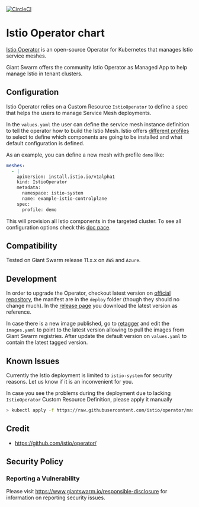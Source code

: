 [![CircleCI](https://circleci.com/gh/giantswarm/istio-operator.svg?style=shield)](https://circleci.com/gh/giantswarm/istio-operator)

# Istio Operator chart

[Istio Operator](https://github.com/istio/operator) is
an open-source Operator for Kubernetes that manages Istio service meshes.

Giant Swarm offers the community Istio Operator as Managed App to help manage Istio in tenant clusters.

## Configuration

Istio Operator relies on a Custom Resource `IstioOperator` to define a spec that helps the users to manage Service Mesh deployments.

In the `values.yaml` the user can define the service mesh instance definition to tell the operator how to build the Istio Mesh. Istio offers [different profiles](https://istio.io/latest/docs/setup/additional-setup/config-profiles/) to select to define which components are going to be installed and what default configuration is defined.

As an example, you can define a new mesh with profile `demo` like:

```yaml
meshes:
  - |
    apiVersion: install.istio.io/v1alpha1
    kind: IstioOperator
    metadata:
      namespace: istio-system
      name: example-istio-controlplane
    spec:
      profile: demo
```

This will provision all Istio components in the targeted cluster. To see all configuration options check this [doc pace](https://istio.io/latest/docs/reference/config/istio.operator.v1alpha1/#IstioOperatorSpec).

## Compatibility

Tested on Giant Swarm release 11.x.x on `AWS` and `Azure`.

## Development

In order to upgrade the Operator, checkout latest version on [official repository](https://github.com/istio/istio/tree/master/operator), the manifest are in the `deploy` folder (though they should no change much). In the [release page](https://github.com/istio/istio/releases) you download the latest version as reference.

In case there is a new image published, go to [retagger](https://github.com/giantswarm/retagger/pull/465/files) and edit the `images.yaml` to point to the latest version allowing to pull the images from Giant Swarm registries. After update the default version on `values.yaml` to contain the latest tagged version.

## Known Issues

Currently the Istio deployment is limited to `istio-system` for security reasons. Let us know if it is an inconvenient for you.

In case you see the problems during the deployment due to lacking `IstioOperator` Custom Resource Definition, please apply it manually 

```bash
> kubectl apply -f https://raw.githubusercontent.com/istio/operator/master/deploy/crds/istio_v1alpha1_istiooperator_crd.yaml
```

## Credit

* https://github.com/istio/operator/

## Security Policy

### Reporting a Vulnerability

Please visit https://www.giantswarm.io/responsible-disclosure for information on
reporting security issues.
